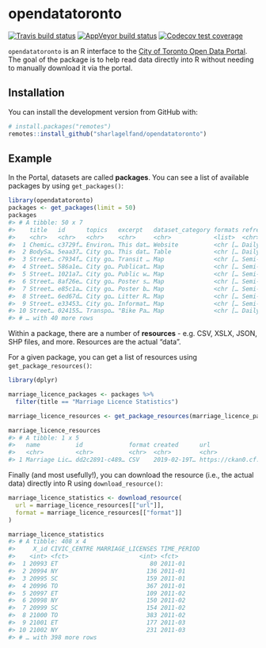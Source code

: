 
<!-- README.md is generated from README.Rmd. Please edit that file -->

# opendatatoronto

<!-- badges: start -->

[![Travis build
status](https://travis-ci.org/sharlagelfand/opendatatoronto.svg?branch=master)](https://travis-ci.org/sharlagelfand/opendatatoronto)
[![AppVeyor build
status](https://ci.appveyor.com/api/projects/status/github/sharlagelfand/opendatatoronto?branch=master&svg=true)](https://ci.appveyor.com/project/sharlagelfand/opendatatoronto)
[![Codecov test
coverage](https://codecov.io/gh/sharlagelfand/opendatatoronto/branch/master/graph/badge.svg)](https://codecov.io/gh/sharlagelfand/opendatatoronto?branch=master)
<!-- badges: end -->

`opendatatoronto` is an R interface to the [City of Toronto Open Data
Portal](https://portal0.cf.opendata.inter.sandbox-toronto.ca/). The goal
of the package is to help read data directly into R without needing to
manually download it via the portal.

## Installation

You can install the development version from GitHub with:

``` r
# install.packages("remotes")
remotes::install_github("sharlagelfand/opendatatoronto")
```

## Example

In the Portal, datasets are called **packages**. You can see a list of
available packages by using `get_packages()`:

``` r
library(opendatatoronto)
packages <- get_packages(limit = 50)
packages
#> # A tibble: 50 x 7
#>    title   id      topics   excerpt   dataset_category formats refresh_rate
#>    <chr>   <chr>   <chr>    <chr>     <chr>            <list>  <chr>       
#>  1 Chemic… c3729f… Environ… This dat… Website          <chr [… Daily       
#>  2 BodySa… 5eaa37… City go… This dat… Table            <chr [… Daily       
#>  3 Street… c7934f… City go… Transit … Map              <chr [… Semi-annual…
#>  4 Street… 586a1e… City go… Publicat… Map              <chr [… Semi-annual…
#>  5 Street… 1021a7… City go… Public w… Map              <chr [… Semi-annual…
#>  6 Street… 8af26e… City go… Poster s… Map              <chr [… Semi-annual…
#>  7 Street… e85c1a… City go… Poster b… Map              <chr [… Semi-annual…
#>  8 Street… 6ed67d… City go… Litter R… Map              <chr [… Semi-annual…
#>  9 Street… e33453… City go… Informat… Map              <chr [… Semi-annual…
#> 10 Street… 024155… Transpo… "Bike Pa… Map              <chr [… Daily       
#> # … with 40 more rows
```

Within a package, there are a number of **resources** - e.g. CSV, XSLX,
JSON, SHP files, and more. Resources are the actual “data”.

For a given package, you can get a list of resources using
`get_package_resources()`:

``` r
library(dplyr)

marriage_licence_packages <- packages %>%
  filter(title == "Marriage Licence Statistics")

marriage_licence_resources <- get_package_resources(marriage_licence_packages[["id"]])

marriage_licence_resources
#> # A tibble: 1 x 5
#>   name          id             format created      url                     
#>   <chr>         <chr>          <chr>  <chr>        <chr>                   
#> 1 Marriage Lic… dd2c2891-c489… CSV    2019-02-19T… https://ckan0.cf.openda…
```

Finally (and most usefully\!), you can download the resource (i.e., the
actual data) directly into R using `download_resource()`:

``` r
marriage_licence_statistics <- download_resource(
  url = marriage_licence_resources[["url"]],
  format = marriage_licence_resources[["format"]]
)

marriage_licence_statistics
#> # A tibble: 408 x 4
#>     X_id CIVIC_CENTRE MARRIAGE_LICENSES TIME_PERIOD
#>    <int> <fct>                    <int> <fct>      
#>  1 20993 ET                          80 2011-01    
#>  2 20994 NY                         136 2011-01    
#>  3 20995 SC                         159 2011-01    
#>  4 20996 TO                         367 2011-01    
#>  5 20997 ET                         109 2011-02    
#>  6 20998 NY                         150 2011-02    
#>  7 20999 SC                         154 2011-02    
#>  8 21000 TO                         383 2011-02    
#>  9 21001 ET                         177 2011-03    
#> 10 21002 NY                         231 2011-03    
#> # … with 398 more rows
```
